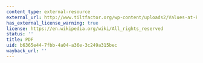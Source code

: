 ```yaml
---
content_type: external-resource
external_url: http://www.tiltfactor.org/wp-content/uploads2/Values-at-Play.pdf
has_external_license_warning: true
license: https://en.wikipedia.org/wiki/All_rights_reserved
status: ''
title: PDF
uid: b6365e44-7fbb-4a04-a36e-3c249a315bec
wayback_url: ''
---
```

